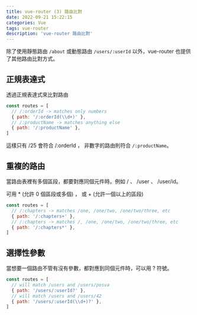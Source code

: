 ```yaml
---
title: vue-router (3) 路由比對
date: 2022-09-21 15:22:15
categories: Vue
tags: vue-router
description: 'vue-router 路由比對'
---
```


除了使用靜態路由 `/about` 或動態路由 `/users/:userId` 以外，vue-router 也提供了其他路由比對方式。

## 正規表達式

透過正規表達式來比對路由

``` js
const routes = [
  // /:orderId -> matches only numbers
  { path: '/:orderId(\\d+)' },
  // /:productName -> matches anything else
  { path: '/:productName' },
]
```

這樣只有 /25 會符合 /:orderId ， 非數字的路由則符合 `/:productName`。

## 重複的路由

當路由表裡有多個區段，都要對應同個元件時。例如 / 、 /user 、 /user/id。

可用 * (允許 0 個區段或多個) ， 或 + (允許一個以上的區段)

``` js
const routes = [
  // /:chapters -> matches /one, /one/two, /one/two/three, etc
  { path: '/:chapters+' },
  // /:chapters -> matches /, /one, /one/two, /one/two/three, etc
  { path: '/:chapters*' },
]
```

## 選擇性參數

當想要一個路由不管有沒有參數，都對應到同個元件時，可以用 ? 符號。

``` js
const routes = [
  // will match /users and /users/posva
  { path: '/users/:userId?' },
  // will match /users and /users/42
  { path: '/users/:userId(\\d+)?' },
]
```



